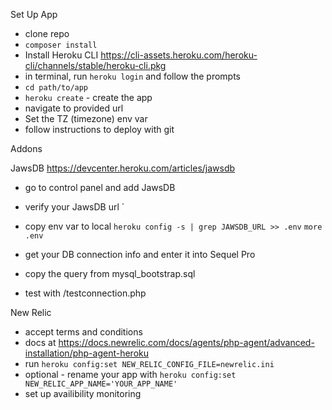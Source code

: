 Set Up App
- clone repo
- `composer install`
- Install Heroku CLI https://cli-assets.heroku.com/heroku-cli/channels/stable/heroku-cli.pkg
- in terminal, run `heroku login` and follow the prompts
- `cd path/to/app`
- `heroku create` - create the app
- navigate to provided url
- Set the TZ (timezone) env var
- follow instructions to deploy with git


Addons

JawsDB
https://devcenter.heroku.com/articles/jawsdb

- go to control panel and add JawsDB
- verify your JawsDB url `
- copy env var to local
`heroku config -s | grep JAWSDB_URL >> .env`
`more .env`

- get your DB connection info and enter it into Sequel Pro
- copy the query from mysql_bootstrap.sql
- test with /testconnection.php


New Relic
- accept terms and conditions
- docs at https://docs.newrelic.com/docs/agents/php-agent/advanced-installation/php-agent-heroku
- run `heroku config:set NEW_RELIC_CONFIG_FILE=newrelic.ini`
- optional - rename your app with `heroku config:set NEW_RELIC_APP_NAME='YOUR_APP_NAME'`
- set up availibility monitoring


